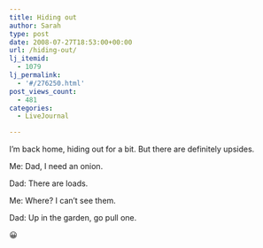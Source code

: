 ```yaml
---
title: Hiding out
author: Sarah
type: post
date: 2008-07-27T18:53:00+00:00
url: /hiding-out/
lj_itemid:
  - 1079
lj_permalink:
  - '#/276250.html'
post_views_count:
  - 481
categories:
  - LiveJournal

---
```

I&#8217;m back home, hiding out for a bit. But there are definitely upsides. 

Me: Dad, I need an onion.

Dad: There are loads.

Me: Where? I can&#8217;t see them.

Dad: Up in the garden, go pull one.

😀